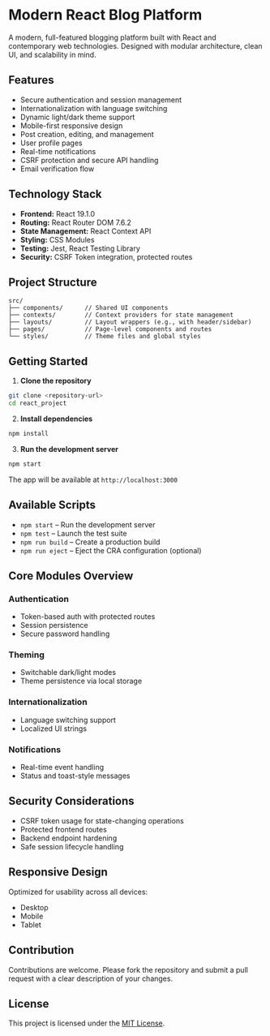 # Modern React Blog Platform

A modern, full-featured blogging platform built with React and contemporary web technologies. Designed with modular architecture, clean UI, and scalability in mind.

## Features

- Secure authentication and session management
- Internationalization with language switching
- Dynamic light/dark theme support
- Mobile-first responsive design
- Post creation, editing, and management
- User profile pages
- Real-time notifications
- CSRF protection and secure API handling
- Email verification flow

## Technology Stack

- **Frontend:** React 19.1.0
- **Routing:** React Router DOM 7.6.2
- **State Management:** React Context API
- **Styling:** CSS Modules
- **Testing:** Jest, React Testing Library
- **Security:** CSRF Token integration, protected routes

## Project Structure

```
src/
├── components/      // Shared UI components
├── contexts/        // Context providers for state management
├── layouts/         // Layout wrappers (e.g., with header/sidebar)
├── pages/           // Page-level components and routes
└── styles/          // Theme files and global styles
```

## Getting Started

1. **Clone the repository**
```bash
git clone <repository-url>
cd react_project
```

2. **Install dependencies**
```bash
npm install
```

3. **Run the development server**
```bash
npm start
```

The app will be available at `http://localhost:3000`

## Available Scripts

- `npm start` – Run the development server
- `npm test` – Launch the test suite
- `npm run build` – Create a production build
- `npm run eject` – Eject the CRA configuration (optional)

## Core Modules Overview

### Authentication
- Token-based auth with protected routes
- Session persistence
- Secure password handling

### Theming
- Switchable dark/light modes
- Theme persistence via local storage

### Internationalization
- Language switching support
- Localized UI strings

### Notifications
- Real-time event handling
- Status and toast-style messages

## Security Considerations

- CSRF token usage for state-changing operations
- Protected frontend routes
- Backend endpoint hardening
- Safe session lifecycle handling

## Responsive Design

Optimized for usability across all devices:

- Desktop
- Mobile
- Tablet

## Contribution

Contributions are welcome. Please fork the repository and submit a pull request with a clear description of your changes.

## License

This project is licensed under the [MIT License](LICENSE).
